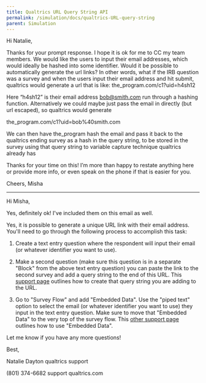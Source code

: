 ```yaml
---
title: Qualtrics URL Query String API
permalink: /simulation/docs/qualtrics-URL-query-string
parent: Simulation
---
```

Hi Natalie,

Thanks for your prompt response. I hope it is ok for me to CC my team members. We would like the users to input their email addresses, which would ideally be hashed into some identifier. Would it be possible to automatically generate the url links? In other words, what if the IRB question was a survey and when the users input their email address and hit submit, qualtrics would generate a url that is like:
the_program.com/c1?uid=h4sh12

Here “h4sh12” is their email address bob@smith.com run through a hashing function. Alternatively we could maybe just pass the email in directly (but url escaped), so qualtrics would generate

the_program.com/c1?uid=bob%40smith.com

We can then have the_program hash the email and pass it back to the qualtrics ending survey as a hash in the query string, to be stored in the survey using that query string to variable capture technique qualtrics already has

Thanks for your time on this! I’m more than happy to restate anything here or provide more info, or even speak on the phone if that is easier for you.

Cheers,
Misha

---
Hi Misha,

Yes, definitely ok! I've included them on this email as well.

Yes, it is possible to generate a unique URL link with their email address. You'll need to go through the following process to accomplish this task:

1. Create a text entry question where the respondent will input their email (or whatever identifier you want to use).

2.  Make a second question (make sure this question is in a separate "Block" from the above text entry question) you can paste the link to the second survey and add a query string to the end of this URL. This [support page](https://www.qualtrics.com/support/survey-platform/survey-module/survey-flow/standard-elements/passing-information-through-query-strings/) outlines how to create that query string you are adding to the URL.

3. Go to  "Survey Flow" and add "Embedded Data". Use the "piped text" option to select the email (or whatever identifier you want to use) they input in the text entry question. Make sure to move that "Embedded Data" to the very top of the survey flow. This [other support page](https://www.qualtrics.com/support/survey-platform/survey-module/survey-flow/standard-elements/embedded-data/) outlines how to use "Embedded Data".

Let me know if you have any more questions!

Best,

Natalie Dayton
qualtrics support

(801) 374-6682 support
qualtrics.com
